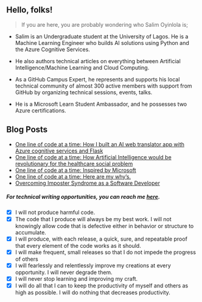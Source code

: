 ## Hello, folks!

> If you are here, you are probably wondering who Salim Oyinlola is; 

- Salim is an Undergraduate student at the University of Lagos. He is a Machine Learning Engineer who builds AI solutions using Python and the Azure Cognitive Services. 

- He also authors technical articles on everything between Artificial Intelligence/Machine Learning and Cloud Computing. 

- As a GitHub Campus Expert, he represents and supports his local technical community of almost 300 active members with support from GitHub by organizing technical sessions, events, talks. 

- He is a Microsoft Learn Student Ambassador, and he possesses two Azure certifications.
 
 
## Blog Posts
<!-- HASHNODE:START -->
- [One line of code at a time: How I built an AI web translator app with Azure cognitive services and Flask](https://heyhi.dev/one-line-of-code-at-a-time-how-i-built-an-ai-web-translator-app-with-azure-cognitive-services-and-flask)
- [One line of code at a time: How Artificial Intelligence would be revolutionary for the healthcare social problem](https://heyhi.dev/one-line-of-code-at-a-time-how-artificial-intelligence-would-be-revolutionary-for-the-healthcare-social-problem)
- [One line of code at a time: Inspired by Microsoft](https://heyhi.dev/one-line-of-code-at-a-time-inspired-by-microsoft)
- [One line of code at a time: Here are my why’s.](https://heyhi.dev/one-line-of-code-at-a-time-here-are-my-whys)
- [Overcoming Imposter Syndrome as a Software Developer](https://heyhi.dev/overcoming-imposter-syndrome-as-a-software-developer)
<!-- HASHNODE:END -->

##### For technical writing opportunities, you can reach me [here](mailto:salimoyinlola@gmail.com). 


- [x] I will not produce harmful code.
- [x] The code that I produce will always be my best work. I will not knowingly allow code that is defective either in behavior or structure to accumulate. 
- [x] I will produce, with each release, a quick, sure, and repeatable proof that every element of the code works as it should. 
- [x] I will make frequent, small releases so that I do not impede the progress of others
- [x] I will fearlessly and relentlessly improve my creations at every opportunity. I will never degrade them.
- [x] I will never stop learning and improving my craft.   
- [x] I will do all that I can to keep the productivity of myself and others as high as possible. I will do nothing that decreases productivity.
